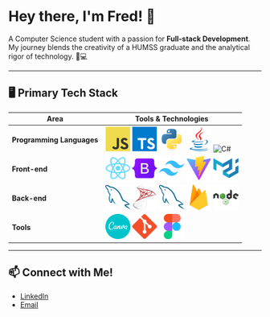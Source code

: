 # Hey there, I'm Fred! 🌟  
A Computer Science student with a passion for **Full-stack Development**. My journey blends the creativity of a HUMSS graduate and the analytical rigor of technology. 🎨💻

---

## 🖥️ **Primary Tech Stack**

| **Area**              | **Tools & Technologies**                                                                                 |
|-----------------------|---------------------------------------------------------------------------------------------------------|
| **Programming Languages** | <img src="https://raw.githubusercontent.com/devicons/devicon/master/icons/javascript/javascript-original.svg" height="50" alt="JavaScript"/> <img src="https://raw.githubusercontent.com/devicons/devicon/master/icons/typescript/typescript-original.svg" height="50" alt="TypeScript"/> <img src="https://github.com/devicons/devicon/blob/master/icons/python/python-original.svg" height="50" alt="Python"/> <img src="https://github.com/devicons/devicon/blob/master/icons/java/java-original.svg" height="50" alt="Java"/> <img src="https://gistcdn.githack.com/johndward01/95c1d09de9e3707cfb4154989962376d/raw/f74007782421219d9e9ab4b6a27de2e172a8b714/csharp-logo.svg" height="50" alt="C#"/> |
| **Front-end**          | <img src="https://raw.githubusercontent.com/devicons/devicon/master/icons/react/react-original.svg" height="50" alt="React"/> <img src="https://github.com/devicons/devicon/blob/master/icons/bootstrap/bootstrap-original.svg" height="50" alt="Bootstrap"/> <img src="https://github.com/devicons/devicon/blob/master/icons/tailwindcss/tailwindcss-original.svg" height="50" alt="TailwindCSS"/> <img src="https://github.com/devicons/devicon/blob/master/icons/vitejs/vitejs-original.svg" height="50" alt="ViteJS"/> <img src="https://github.com/devicons/devicon/blob/master/icons/materialui/materialui-original.svg" height="50" alt="MUI"/> |
| **Back-end**           | <img src="https://github.com/devicons/devicon/blob/master/icons/mysql/mysql-original.svg" height="50" alt="MySQL"/> <img src="https://github.com/devicons/devicon/blob/master/icons/microsoftsqlserver/microsoftsqlserver-original.svg" height="50" alt="Microsoft SQL Server"/> <img src="https://github.com/devicons/devicon/blob/master/icons/mysql/mysql-original.svg" height="50" alt="mysql"/> <img src="https://github.com/devicons/devicon/blob/master/icons/firebase/firebase-original.svg" height="50" alt="Firebase"/> <img src="https://github.com/devicons/devicon/blob/master/icons/nodejs/nodejs-original-wordmark.svg" height="50" alt="NodeJS"/>  |
| **Tools**              | <img src="https://github.com/devicons/devicon/blob/master/icons/canva/canva-original.svg" height="50" alt="Canva"/> <img src="https://github.com/devicons/devicon/blob/master/icons/git/git-original.svg" height="50" alt="Git"/> <img src="https://github.com/devicons/devicon/blob/master/icons/figma/figma-original.svg" height="50" alt="Figma"/> |

---

## 📫 **Connect with Me!**

- [LinkedIn](https://www.linkedin.com/in/alfred-nodado-b24647251)
- [Email](mailto:alfredndado@gmail.com)
